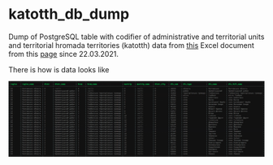 # katotth_db_dump

Dump of PostgreSQL table with codifier of administrative and territorial units and territorial hromada territories (katotth) data from [this](https://www.minregion.gov.ua/wp-content/uploads/2021/04/kodyfikator-2.xlsx) Excel document from this [page](https://www.minregion.gov.ua/napryamki-diyalnosti/rozvytok-mistsevoho-samovryaduvannya/administratyvno/kodyfikator-administratyvno-terytorialnyh-odynycz-ta-terytorij-terytorialnyh-gromad/kodyfikator-administratyvno-terytorialnyh-odynycz-ta-terytorij-terytorialnyh-gromad-2021-03-22/) since 22.03.2021.

There is how is data looks like

![Table screenshot](https://github.com/slayzx/katotth_db_dump/blob/main/db_katotth_view.png)
